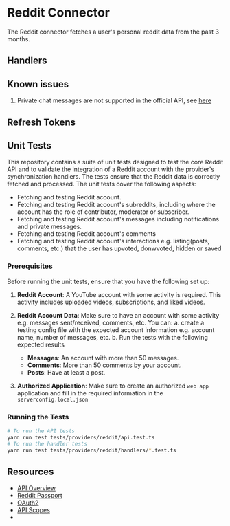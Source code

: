 # Reddit Connector

The Reddit connector fetches a user's personal reddit data from the past 3 months.

## Handlers

## Known issues

1. Private chat messages are not supported in the official API, see [here](https://www.reddit.com/r/redditdev/comments/17s83sf/chat_api/)

## Refresh Tokens

<!-- TODO -->

## Unit Tests

This repository contains a suite of unit tests designed to test the core Reddit API and to validate the integration of a Reddit account with the provider's synchronization handlers. The tests ensure that the Reddit data is correctly fetched and processed. The unit tests cover the following aspects:

- Fetching and testing Reddit account.
- Fetching and testing Reddit account's subreddits, including where the account has the role of contributor, moderator or subscriber.
- Fetching and testing Reddit account's messages including notifications and private messages.
- Fetching and testing Reddit account's comments
- Fetching and testing Reddit account's interactions e.g. listing(posts, comments, etc.) that the user has upvoted, donwvoted, hidden or saved

### Prerequisites

Before running the unit tests, ensure that you have the following set up:

1. **Reddit Account**: A YouTube account with some activity is required. This activity includes uploaded videos, subscriptions, and liked videos.

2. **Reddit Account Data**: Make sure to have an account with some activity e.g. messages sent/received, comments, etc.
   You can:
   a. create a testing config file with the expected account information e.g. account name, number of messages, etc.
   b. Run the tests with the following expected results

   - **Messages**: An account with more than 50 messages.
   - **Comments**: More than 50 comments by your account.
   - **Posts**: Have at least a post.

3. **Authorized Application**: Make sure to create an authorized `web app` application and fill in the required information in the `serverconfig.local.json`

### Running the Tests

```bash
# To run the API tests
yarn run test tests/providers/reddit/api.test.ts
# To run the handler tests
yarn run test tests/providers/reddit/handlers/*.test.ts
```

## Resources

- [API Overview](https://www.reddit.com/dev/api/)
- [Reddit Passport](https://github.com/Slotos/passport-reddit)
- [OAuth2](https://github.com/reddit-archive/reddit/wiki/OAuth2)
- [API Scopes](https://www.reddit.com/api/v1/scopes)
- []()